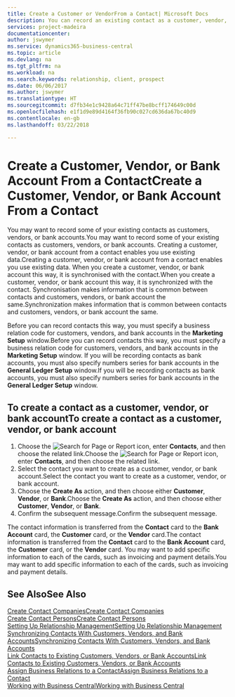 ```yaml
---
title: Create a Customer or VendorFrom a Contact| Microsoft Docs
description: You can record an existing contact as a customer, vendor, or bank account using existing data and specifying a business relationship.
services: project-madeira
documentationcenter: 
author: jswymer
ms.service: dynamics365-business-central
ms.topic: article
ms.devlang: na
ms.tgt_pltfrm: na
ms.workload: na
ms.search.keywords: relationship, client, prospect
ms.date: 06/06/2017
ms.author: jswymer
ms.translationtype: HT
ms.sourcegitcommit: d7fb34e1c9428a64c71ff47be8bcff174649c00d
ms.openlocfilehash: e1f1d9e89d4164f36fb90c027cd636da67bc40d9
ms.contentlocale: en-gb
ms.lasthandoff: 03/22/2018

---
```

# <a name="create-a-customer-vendor-or-bank-account-from-a-contact"></a><span data-ttu-id="45864-103">Create a Customer, Vendor, or Bank Account From a Contact</span><span class="sxs-lookup"><span data-stu-id="45864-103">Create a Customer, Vendor, or Bank Account From a Contact</span></span>
<span data-ttu-id="45864-104">You may want to record some of your existing contacts as customers, vendors, or bank accounts.</span><span class="sxs-lookup"><span data-stu-id="45864-104">You may want to record some of your existing contacts as customers, vendors, or bank accounts.</span></span> <span data-ttu-id="45864-105">Creating a customer, vendor, or bank account from a contact enables you use existing data.</span><span class="sxs-lookup"><span data-stu-id="45864-105">Creating a customer, vendor, or bank account from a contact enables you use existing data.</span></span> <span data-ttu-id="45864-106">When you create a customer, vendor, or bank account this way, it is synchronised with the contact.</span><span class="sxs-lookup"><span data-stu-id="45864-106">When you create a customer, vendor, or bank account this way, it is synchronized with the contact.</span></span> <span data-ttu-id="45864-107">Synchronisation makes information that is common between contacts and customers, vendors, or bank account the same.</span><span class="sxs-lookup"><span data-stu-id="45864-107">Synchronization makes information that is common between contacts and customers, vendors, or bank account the same.</span></span>

<span data-ttu-id="45864-108">Before you can record contacts this way, you must specify a business relation code for customers, vendors, and bank accounts in the **Marketing Setup** window.</span><span class="sxs-lookup"><span data-stu-id="45864-108">Before you can record contacts this way, you must specify a business relation code for customers, vendors, and bank accounts in the **Marketing Setup** window.</span></span> <span data-ttu-id="45864-109">If you will be recording contacts as bank accounts, you must also specify numbers series for bank accounts in the **General Ledger Setup** window.</span><span class="sxs-lookup"><span data-stu-id="45864-109">If you will be recording contacts as bank accounts, you must also specify numbers series for bank accounts in the **General Ledger Setup** window.</span></span>

## <a name="to-create-a-contact-as-a-customer-vendor-or-bank-account"></a><span data-ttu-id="45864-110">To create a contact as a customer, vendor, or bank account</span><span class="sxs-lookup"><span data-stu-id="45864-110">To create a contact as a customer, vendor, or bank account</span></span>
1. <span data-ttu-id="45864-111">Choose the ![Search for Page or Report](media/ui-search/search_small.png "Search for Page or Report icon") icon, enter **Contacts**, and then choose the related link.</span><span class="sxs-lookup"><span data-stu-id="45864-111">Choose the ![Search for Page or Report](media/ui-search/search_small.png "Search for Page or Report icon") icon, enter **Contacts**, and then choose the related link.</span></span>
2. <span data-ttu-id="45864-112">Select the contact you want to create as a customer, vendor, or bank account.</span><span class="sxs-lookup"><span data-stu-id="45864-112">Select the contact you want to create as a customer, vendor, or bank account.</span></span>
3. <span data-ttu-id="45864-113">Choose the **Create As** action, and then choose either **Customer**, **Vendor**, or **Bank**.</span><span class="sxs-lookup"><span data-stu-id="45864-113">Choose the **Create As** action, and then choose either **Customer**, **Vendor**, or **Bank**.</span></span>
4. <span data-ttu-id="45864-114">Confirm the subsequent message.</span><span class="sxs-lookup"><span data-stu-id="45864-114">Confirm the subsequent message.</span></span>

<span data-ttu-id="45864-115">The contact information is transferred from the **Contact** card to the **Bank Account** card, the **Customer** card, or the **Vendor** card.</span><span class="sxs-lookup"><span data-stu-id="45864-115">The contact information is transferred from the **Contact** card to the **Bank Account** card, the **Customer** card, or the **Vendor** card.</span></span> <span data-ttu-id="45864-116">You may want to add specific information to each of the cards, such as invoicing and payment details.</span><span class="sxs-lookup"><span data-stu-id="45864-116">You may want to add specific information to each of the cards, such as invoicing and payment details.</span></span>

## <a name="see-also"></a><span data-ttu-id="45864-117">See Also</span><span class="sxs-lookup"><span data-stu-id="45864-117">See Also</span></span>
[<span data-ttu-id="45864-118">Create Contact Companies</span><span class="sxs-lookup"><span data-stu-id="45864-118">Create Contact Companies</span></span>](marketing-create-contact-companies.md)  
[<span data-ttu-id="45864-119">Create Contact Persons</span><span class="sxs-lookup"><span data-stu-id="45864-119">Create Contact Persons</span></span>](marketing-create-contact-persons.md)  
[<span data-ttu-id="45864-120">Setting Up Relationship Management</span><span class="sxs-lookup"><span data-stu-id="45864-120">Setting Up Relationship Management</span></span>](marketing-setup-marketing.md)  
[<span data-ttu-id="45864-121">Synchronizing Contacts With Customers, Vendors, and Bank Accounts</span><span class="sxs-lookup"><span data-stu-id="45864-121">Synchronizing Contacts With Customers, Vendors, and Bank Accounts</span></span>](marketing-synchronize-contacts-customers-vendors-bank-accounts.md)  
[<span data-ttu-id="45864-122">Link Contacts to Existing Customers, Vendors, or Bank Accounts</span><span class="sxs-lookup"><span data-stu-id="45864-122">Link Contacts to Existing Customers, Vendors, or Bank Accounts</span></span>](marketing-how-link-contact.md)  
[<span data-ttu-id="45864-123">Assign Business Relations to a Contact</span><span class="sxs-lookup"><span data-stu-id="45864-123">Assign Business Relations to a Contact</span></span>](marketing-business-relations.md#AssignBusRelContact)  
[<span data-ttu-id="45864-124">Working with Business Central</span><span class="sxs-lookup"><span data-stu-id="45864-124">Working with Business Central</span></span>](ui-work-product.md)

